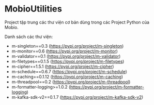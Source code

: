 # MobioUtilities

Project tập trung các thư viện cơ bản dùng trong các Project Python của Mobio.

Danh sách các thư viện:
* m-singleton==0.3 (https://pypi.org/project/m-singleton)
* m-monitor==0.6  (https://pypi.org/project/m-monitor)
* m-validator==0.1 (https://pypi.org/project/m-validator)
* m-filetypes==0.1.5 (https://pypi.org/project/m-filetypes)
* m-cipher==1.5.1 (https://pypi.org/project/m-cipher)
* m-schedule==0.6.7 (https://pypi.org/project/m-schedule)
* m-caching==0.1.12 (https://pypi.org/project/m-caching)
* m-threadpool==0.2 (https://pypi.org/project/m-threadpool)
* m-formatter-logging>=1.0.2 (https://pypi.org/project/m-formatter-logging)
* m-kafka-sdk-v2==0.1.7 (https://pypi.org/project/m-kafka-sdk-v2)